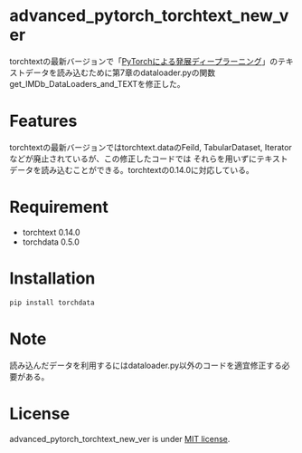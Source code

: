 # advanced_pytorch_torchtext_new_ver

torchtextの最新バージョンで「[PyTorchによる発展ディープラーニング](https://amzn.asia/d/98eAwg7)」のテキストデータを読み込むために第7章のdataloader.pyの関数get_IMDb_DataLoaders_and_TEXTを修正した。

# Features

torchtextの最新バージョンではtorchtext.dataのFeild, TabularDataset, Iteratorなどが廃止されているが、この修正したコードでは
それらを用いずにテキストデータを読み込むことができる。torchtextの0.14.0に対応している。

# Requirement

* torchtext 0.14.0
* torchdata 0.5.0


# Installation


```bash
pip install torchdata
```

# Note

読み込んだデータを利用するにはdataloader.py以外のコードを適宜修正する必要がある。

# License

advanced_pytorch_torchtext_new_ver is under [MIT license](https://en.wikipedia.org/wiki/MIT_License).
